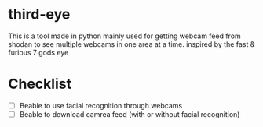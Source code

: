 # third-eye
This is a tool made in python mainly used for getting webcam feed from shodan to see multiple webcams in one area at a time. 
inspired by the fast & furious 7 gods eye

# Checklist
- [ ] Beable to use facial recognition through webcams
- [ ] Beable to download camrea feed (with or without facial recognition) 

